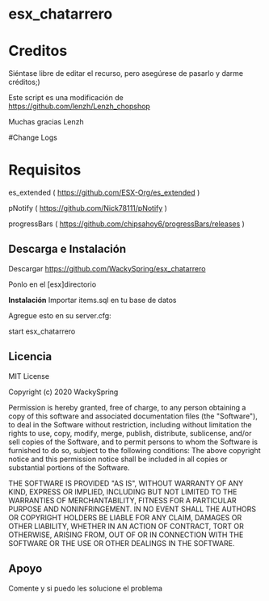 # esx_chatarrero

# Creditos
 Siéntase libre de editar el recurso, pero asegúrese de pasarlo y darme créditos;)
 
Este script es una modificación de https://github.com/lenzh/Lenzh_chopshop

Muchas gracias Lenzh

#Change Logs

# Requisitos

es_extended ( https://github.com/ESX-Org/es_extended )

pNotify ( https://github.com/Nick78111/pNotify )

progressBars ( https://github.com/chipsahoy6/progressBars/releases )

## Descarga e Instalación

Descargar https://github.com/WackySpring/esx_chatarrero

Ponlo en el [esx]directorio

**Instalación**
Importar items.sql en tu base de datos

Agregue esto en su server.cfg:

start esx_chatarrero

## Licencia


MIT License

Copyright (c) 2020 WackySpring

Permission is hereby granted, free of charge, to any person obtaining a copy
of this software and associated documentation files (the "Software"), to deal
in the Software without restriction, including without limitation the rights
to use, copy, modify, merge, publish, distribute, sublicense, and/or sell
copies of the Software, and to permit persons to whom the Software is
furnished to do so, subject to the following conditions:
The above copyright notice and this permission notice shall be included in all
copies or substantial portions of the Software.

THE SOFTWARE IS PROVIDED "AS IS", WITHOUT WARRANTY OF ANY KIND, EXPRESS OR
IMPLIED, INCLUDING BUT NOT LIMITED TO THE WARRANTIES OF MERCHANTABILITY,
FITNESS FOR A PARTICULAR PURPOSE AND NONINFRINGEMENT. IN NO EVENT SHALL THE
AUTHORS OR COPYRIGHT HOLDERS BE LIABLE FOR ANY CLAIM, DAMAGES OR OTHER
LIABILITY, WHETHER IN AN ACTION OF CONTRACT, TORT OR OTHERWISE, ARISING FROM,
OUT OF OR IN CONNECTION WITH THE SOFTWARE OR THE USE OR OTHER DEALINGS IN THE
SOFTWARE.


## Apoyo

Comente y si puedo les solucione el problema
